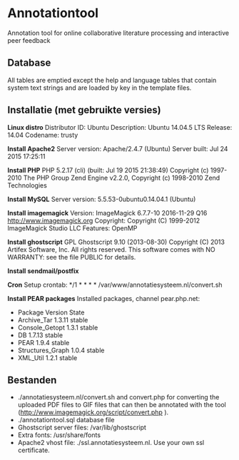 # Annotationtool
Annotation tool for online collaborative literature processing and interactive peer feedback

## Database
All tables are emptied except the help and language tables that contain system text strings and are loaded by key in the template files.

## Installatie (met gebruikte versies)
__Linux distro__
Distributor ID: Ubuntu
Description:    Ubuntu 14.04.5 LTS
Release:        14.04
Codename:       trusty

__Install Apache2__
Server version: Apache/2.4.7 (Ubuntu)
Server built:   Jul 24 2015 17:25:11

__Install PHP__
PHP 5.2.17 (cli) (built: Jul 19 2015 21:38:49)
Copyright (c) 1997-2010 The PHP Group
Zend Engine v2.2.0, Copyright (c) 1998-2010 Zend Technologies

__Install MySQL__
Server version: 5.5.53-0ubuntu0.14.04.1 (Ubuntu)

__Install imagemagick__
Version: ImageMagick 6.7.7-10 2016-11-29 Q16 http://www.imagemagick.org
Copyright: Copyright (C) 1999-2012 ImageMagick Studio LLC
Features: OpenMP

__Install ghostscript__
GPL Ghostscript 9.10 (2013-08-30)
Copyright (C) 2013 Artifex Software, Inc.  All rights reserved.
This software comes with NO WARRANTY: see the file PUBLIC for details.

__Install sendmail/postfix__

__Cron__
Setup crontab: */1 * * * * /var/www/annotatiesysteem.nl/convert.sh

__Install PEAR packages__
Installed packages, channel pear.php.net:
- Package          Version State
- Archive_Tar      1.3.11  stable
- Console_Getopt   1.3.1   stable
- DB               1.7.13  stable
- PEAR             1.9.4   stable
- Structures_Graph 1.0.4   stable
- XML_Util         1.2.1   stable

## Bestanden
-	./annotatiesysteem.nl/convert.sh and convert.php for converting the uploaded PDF files to GIF files that can then be annotated with the tool  (http://www.imagemagick.org/script/convert.php ).
-	./annotationtool.sql database file
-	Ghostscript server files: /var/lib/ghostscript
-	Extra fonts: /usr/share/fonts
-	Apache2 vhost file: ./ssl.annotatiesysteem.nl. Use your own ssl certificate.

